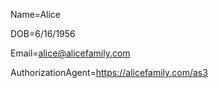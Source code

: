 Name=Alice

DOB=6/16/1956

Email=alice@alicefamily.com

AuthorizationAgent=https://alicefamily.com/as3